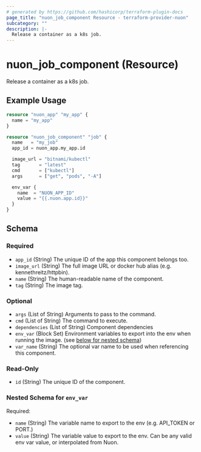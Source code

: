 ```yaml
---
# generated by https://github.com/hashicorp/terraform-plugin-docs
page_title: "nuon_job_component Resource - terraform-provider-nuon"
subcategory: ""
description: |-
  Release a container as a k8s job.
---
```


# nuon_job_component (Resource)

Release a container as a k8s job.

## Example Usage

```terraform
resource "nuon_app" "my_app" {
  name = "my_app"
}

resource "nuon_job_component" "job" {
  name   = "my_job"
  app_id = nuon_app.my_app.id

  image_url = "bitnami/kubectl"
  tag       = "latest"
  cmd       = ["kubectl"]
  args      = ["get", "pods", "-A"]

  env_var {
    name  = "NUON_APP_ID"
    value = "{{.nuon.app.id}}"
  }
}
```

<!-- schema generated by tfplugindocs -->
## Schema

### Required

- `app_id` (String) The unique ID of the app this component belongs too.
- `image_url` (String) The full image URL or docker hub alias (e.g. kennethreitz/httpbin).
- `name` (String) The human-readable name of the component.
- `tag` (String) The image tag.

### Optional

- `args` (List of String) Arguments to pass to the command.
- `cmd` (List of String) The command to execute.
- `dependencies` (List of String) Component dependencies
- `env_var` (Block Set) Environment variables to export into the env when running the image. (see [below for nested schema](#nestedblock--env_var))
- `var_name` (String) The optional var name to be used when referencing this component.

### Read-Only

- `id` (String) The unique ID of the component.

<a id="nestedblock--env_var"></a>
### Nested Schema for `env_var`

Required:

- `name` (String) The variable name to export to the env (e.g. API_TOKEN or PORT.)
- `value` (String) The variable value to export to the env. Can be any valid env var value, or interpolated from Nuon.
